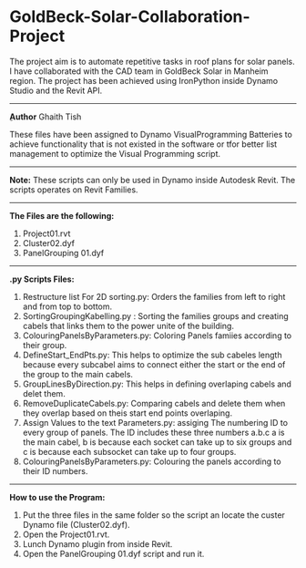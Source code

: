 # GoldBeck-Solar-Collaboration-Project

The project aim is to automate repetitive tasks in roof plans for solar panels. I have collaborated with the CAD team in GoldBeck Solar in Manheim region. The project has been achieved using IronPython inside Dynamo Studio and the Revit API.
___________________________________________________________________________________
ِ**Author** Ghaith Tish

These files have been assigned to Dynamo VisualProgramming Batteries to achieve functionality
that is not existed in the software or tfor better list management to optimize the Visual Programming script.

___________________________________________________________________________________
**Note:**
These scripts can only be used in Dynamo inside Autodesk Revit.
The scripts operates on Revit Families.
___________________________________________________________________________________

**The Files are the following:**
1. Project01.rvt
2. Cluster02.dyf
3. PanelGrouping 01.dyf

___________________________________________________________________________________

**.py Scripts Files:**
1. Restructure list For 2D sorting.py: Orders the families from left to right and from top to bottom.
2. SortingGroupingKabelling.py : Sorting the families groups and creating cabels that links them to the power unite of the building.
3. ColouringPanelsByParameters.py: Coloring Panels famiies according to their group.
4. DefineStart_EndPts.py: This helps to optimize the sub cabeles length because every subcabel aims to connect either the start or the end of the group to the main cabels.
5. GroupLinesByDirection.py: This helps in defining overlaping cabels and delet them.
6. RemoveDuplicateCabels.py: Comparing cabels and delete them when they overlap based on theis start end points overlaping.
7. Assign Values to the text Parameters.py: assiging The numbering ID to every group of panels. The ID includes these three numbers a.b.c a is the main cabel, b is because each socket can take up to six groups and c is because each subsocket can take up to four groups.
8. ColouringPanelsByParameters.py: Colouring the panels according to their ID numbers.

__________________________________________________________________________________

**How to use the Program:**
1. Put the three files in the same folder so the script an locate the custer Dynamo file (Cluster02.dyf).
2. Open the Project01.rvt.
3. Lunch Dynamo plugin from inside Revit.
4. Open the PanelGrouping 01.dyf script and run it.
